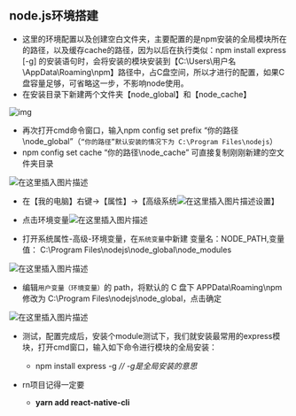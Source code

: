 ## node.js环境搭建

* 这里的环境配置以及创建空白文件夹，主要配置的是npm安装的全局模块所在的路径，以及缓存cache的路径，因为以后在执行类似：npm install express [-g] 的安装语句时，会将安装的模块安装到【C:\Users\用户名\AppData\Roaming\npm】路径中，占C盘空间，所以才进行的配置，如果C盘容量足够，可省略这一步，不影响node使用。
* 在安装目录下新建两个文件夹【node_global】和【node_cache】

![img](https://img-blog.csdnimg.cn/20200322160914610.png?x-oss-process=image/watermark,type_ZmFuZ3poZW5naGVpdGk,shadow_10,text_aHR0cHM6Ly9ibG9nLmNzZG4ubmV0L3dlaXhpbl80Mjg4MTc2OA==,size_16,color_FFFFFF,t_70)

* 再次打开cmd命令窗口，输入npm config set prefix “你的路径\node_global”（`“你的路径”默认安装的情况下为 C:\Program Files\nodejs`）
*  npm config set cache “你的路径\node_cache” 可直接复制刚刚新建的空文件夹目录

![在这里插入图片描述](https://img-blog.csdnimg.cn/20200322161819222.png?x-oss-process=image/watermark,type_ZmFuZ3poZW5naGVpdGk,shadow_10,text_aHR0cHM6Ly9ibG9nLmNzZG4ubmV0L3dlaXhpbl80Mjg4MTc2OA==,size_16,color_FFFFFF,t_70)

* 在【我的电脑】右键→【属性】→【高级系统![在这里插入图片描述](https://img-blog.csdnimg.cn/20200322154051964.png?x-oss-process=image/watermark,type_ZmFuZ3poZW5naGVpdGk,shadow_10,text_aHR0cHM6Ly9ibG9nLmNzZG4ubmV0L3dlaXhpbl80Mjg4MTc2OA==,size_16,color_FFFFFF,t_70)设置】

* 点击环境变量![在这里插入图片描述](https://img-blog.csdnimg.cn/20200322154157333.png?x-oss-process=image/watermark,type_ZmFuZ3poZW5naGVpdGk,shadow_10,text_aHR0cHM6Ly9ibG9nLmNzZG4ubmV0L3dlaXhpbl80Mjg4MTc2OA==,size_16,color_FFFFFF,t_70)

* 打开系统属性-高级-环境变量，在`系统变量`中新建 变量名：NODE_PATH,变量值： C:\Program Files\nodejs\node_global\node_modules

![在这里插入图片描述](https://img-blog.csdnimg.cn/20200322162440631.png?x-oss-process=image/watermark,type_ZmFuZ3poZW5naGVpdGk,shadow_10,text_aHR0cHM6Ly9ibG9nLmNzZG4ubmV0L3dlaXhpbl80Mjg4MTc2OA==,size_16,color_FFFFFF,t_70)

* 编辑`用户变量（环境变量）`的 path，将默认的 C 盘下 APPData\Roaming\npm 修改为 C:\Program Files\nodejs\node_global，点击确定

![在这里插入图片描述](https://img-blog.csdnimg.cn/20200322162235754.png?x-oss-process=image/watermark,type_ZmFuZ3poZW5naGVpdGk,shadow_10,text_aHR0cHM6Ly9ibG9nLmNzZG4ubmV0L3dlaXhpbl80Mjg4MTc2OA==,size_16,color_FFFFFF,t_70)

* 测试，配置完成后，安装个module测试下，我们就安装最常用的express模块，打开cmd窗口，输入如下命令进行模块的全局安装：

  * npm install express -g   *// -g是全局安装的意思*

* rn项目记得一定要 

  * **yarn add react-native-cli**

    

